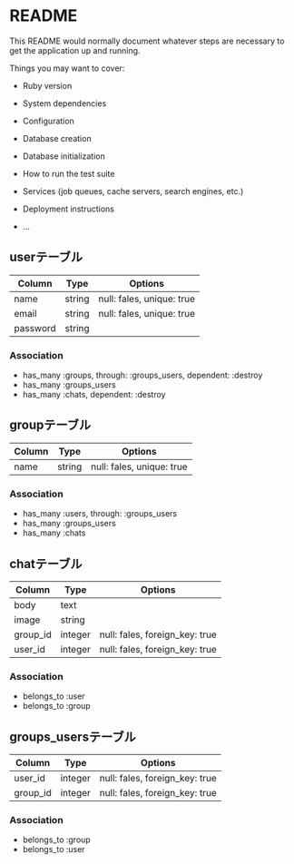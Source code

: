 # README

This README would normally document whatever steps are necessary to get the
application up and running.

Things you may want to cover:

* Ruby version

* System dependencies

* Configuration

* Database creation

* Database initialization

* How to run the test suite

* Services (job queues, cache servers, search engines, etc.)

* Deployment instructions

* ...

## userテーブル

|Column|Type|Options|
|------|----|-------|
|name|string|null: fales, unique: true|
|email|string|null: fales, unique: true|
|password|string||null: fales|

### Association
- has_many :groups, through: :groups_users, dependent: :destroy
- has_many :groups_users
- has_many :chats, dependent: :destroy


## groupテーブル
|Column|Type|Options|
|------|----|-------|
|name|string|null: fales, unique: true|

### Association
- has_many :users, through: :groups_users
- has_many :groups_users
- has_many :chats


## chatテーブル
|Column|Type|Options|
|------|----|-------|
|body|text|
|image|string|
|group_id|integer|null: fales, foreign_key: true|
|user_id|integer|null: fales, foreign_key: true|

### Association
- belongs_to :user
- belongs_to :group

## groups_usersテーブル

|Column|Type|Options|
|------|----|-------|
|user_id|integer|null: fales, foreign_key: true|
|group_id|integer|null: fales, foreign_key: true|

### Association
- belongs_to :group
- belongs_to :user